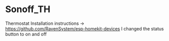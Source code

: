 # Sonoff_TH
Thermostat
Installation instructions -> https://github.com/RavenSystem/esp-homekit-devices
I changed the status button to on and off
